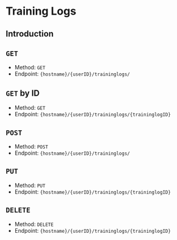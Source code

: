 # Training Logs

## Introduction

## `GET`

* Method: `GET`
* Endpoint: `{hostname}/{userID}/traininglogs/`

## `GET` by ID

* Method: `GET`
* Endpoint: `{hostname}/{userID}/traininglogs/{traininglogID}`

## `POST`

* Method: `POST`
* Endpoint: `{hostname}/{userID}/traininglogs/`

## `PUT`

* Method: `PUT`
* Endpoint: `{hostname}/{userID}/traininglogs/{traininglogID}`

## `DELETE`

* Method: `DELETE`
* Endpoint: `{hostname}/{userID}/traininglogs/{traininglogID}`
